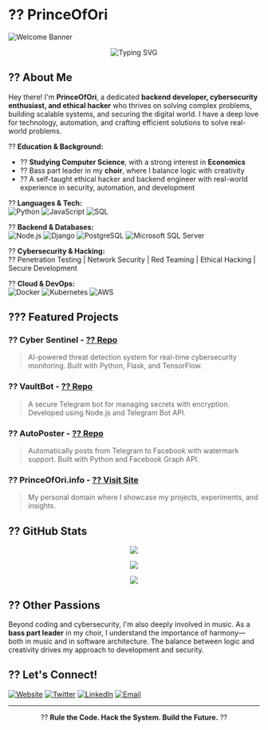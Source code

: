 # ?? PrinceOfOri

![Welcome Banner](https://user-images.githubusercontent.com/your-image/banner.png)

<p align="center">
  <img src="https://readme-typing-svg.herokuapp.com?font=Fira+Code&size=22&pause=1000&color=F7B93E&width=435&lines=Welcome+to+my+world+of+code+and+security!" alt="Typing SVG" />
</p>

## ?? About Me
Hey there! I'm **PrinceOfOri**, a dedicated **backend developer, cybersecurity enthusiast, and ethical hacker** who thrives on solving complex problems, building scalable systems, and securing the digital world. I have a deep love for technology, automation, and crafting efficient solutions to solve real-world problems.

?? **Education & Background:**
   - ?? **Studying Computer Science**, with a strong interest in **Economics**
   - ?? Bass part leader in my **choir**, where I balance logic with creativity
   - ?? A self-taught ethical hacker and backend engineer with real-world experience in security, automation, and development

?? **Languages & Tech:**  
   ![Python](https://img.shields.io/badge/Python-3776AB?style=flat&logo=python&logoColor=white) ![JavaScript](https://img.shields.io/badge/JavaScript-F7DF1E?style=flat&logo=javascript&logoColor=black) ![SQL](https://img.shields.io/badge/SQL-4JUdGzvrMFDWrUUwY3toJATSeNwjn54LkCnKBPRzDuhzi5vSepHfUckJNxRL2gjkNrSqtCoRUrEDAgRwsQvVCjZbRyFTLRNyDmT1a1boZVflat&logo=rust&logoColor=white)

?? **Backend & Databases:**  
   ![Node.js](https://img.shields.io/badge/Node.js-339933?style=flat&logo=node.js&logoColor=white) ![Django](https://img.shields.io/badge/Django-092E20?style=flat&logo=django&logoColor=white) ![PostgreSQL](https://img.shields.io/badge/PostgreSQL-316192?style=flat&logo=postgresql&logoColor=white) ![Microsoft SQL Server](https://img.shields.io/badge/Microsoft%20SQL%20Server-CC2927?style=flat&logo=microsoft-sql-server&logoColor=white)

?? **Cybersecurity & Hacking:**  
   ?? Penetration Testing | Network Security | Red Teaming | Ethical Hacking | Secure Development

?? **Cloud & DevOps:**  
   ![Docker](https://img.shields.io/badge/Docker-2496ED?style=flat&logo=docker&logoColor=white) ![Kubernetes](https://img.shields.io/badge/Kubernetes-326CE5?style=flat&logo=kubernetes&logoColor=white) ![AWS](https://img.shields.io/badge/AWS-232F3E?style=flat&logo=amazon-aws&logoColor=white)

## ??? Featured Projects
### ?? **Cyber Sentinel** - [?? Repo](https://github.com/your-username/cyber-sentinel)
> AI-powered threat detection system for real-time cybersecurity monitoring. Built with Python, Flask, and TensorFlow.

### ?? **VaultBot** - [?? Repo](https://github.com/your-username/vaultbot)
> A secure Telegram bot for managing secrets with encryption. Developed using Node.js and Telegram Bot API.

### ?? **AutoPoster** - [?? Repo](https://github.com/your-username/auto-poster)
> Automatically posts from Telegram to Facebook with watermark support. Built with Python and Facebook Graph API.

### ?? **PrinceOfOri.info** - [?? Visit Site](https://princeofori.info)
> My personal domain where I showcase my projects, experiments, and insights.

## ?? GitHub Stats
<p align="center">
  <img src="https://github-readme-streak-stats.herokuapp.com/?user=your-username&theme=radical"/>
</p>

<p align="center">
  <img src="https://github-readme-stats.vercel.app/api?username=your-username&show_icons=true&theme=radical"/>
</p>

<p align="center">
  <img src="https://github-readme-stats.vercel.app/api/top-langs/?username=your-username&layout=compact&theme=radical"/>
</p>

## ?? Other Passions
Beyond coding and cybersecurity, I'm also deeply involved in music. As a **bass part leader** in my choir, I understand the importance of harmony—both in music and in software architecture. The balance between logic and creativity drives my approach to development and security.

## ?? Let's Connect!
[![Website](https://img.shields.io/badge/Website-princeofori.info-blue?style=flat&logo=google-chrome)](https://princeofori.info) 
[![Twitter](https://img.shields.io/badge/Twitter-%231DA1F2.svg?style=flat&logo=twitter&logoColor=white)](https://twitter.com/PrinceOfOri) 
[![LinkedIn](https://img.shields.io/badge/LinkedIn-%230A66C2.svg?style=flat&logo=linkedin&logoColor=white)](https://linkedin.com/in/princeofori) 
[![Email](https://img.shields.io/badge/Email-contact%40princeofori.info-red?style=flat&logo=gmail&logoColor=white)](mailto:contact@princeofori.info)

---
<p align="center">?? <strong>Rule the Code. Hack the System. Build the Future.</strong> ??</p>

